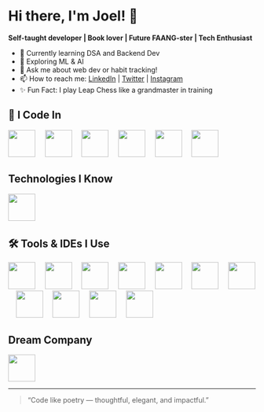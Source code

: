 # Hi there, I'm Joel! 👋

**Self-taught developer | Book lover | Future FAANG-ster | Tech Enthusiast**

- 🌱 Currently learning DSA and Backend Dev
- 🤖 Exploring ML & AI
- 💬 Ask me about web dev or habit tracking!
- 📫 How to reach me: [LinkedIn](https://www.linkedin.com/in/joel-a-r/) | [Twitter](https://x.com/joel__professor) | [Instagram](https://www.instagram.com/smuggler_teritory?igsh=MXJ0MGloNGZ4Zmx3MA==)
- ✨ Fun Fact: I play Leap Chess like a grandmaster in training

## 🚀 I Code In
<p align="left">
  <img src="https://cdn.jsdelivr.net/gh/devicons/devicon/icons/css3/css3-original.svg" width="55" height="55"/>
  &nbsp;&nbsp;&nbsp;
  <img src="https://cdn.jsdelivr.net/gh/devicons/devicon/icons/html5/html5-original.svg" width="55" height="55"/>
  &nbsp;&nbsp;&nbsp;
  <img src="https://cdn.jsdelivr.net/gh/devicons/devicon/icons/javascript/javascript-original.svg" width="55" height="55"/>
  &nbsp;&nbsp;&nbsp;
  <img src="https://cdn.jsdelivr.net/gh/devicons/devicon/icons/java/java-original.svg" width="55" height="55"/>
  &nbsp;&nbsp;&nbsp;
  <img src="https://cdn.jsdelivr.net/gh/devicons/devicon/icons/python/python-original.svg" width="55" height="55"/>
  &nbsp;&nbsp;&nbsp;
  <img src="https://cdn.jsdelivr.net/gh/devicons/devicon@latest/icons/swift/swift-plain-wordmark.svg" width="55" height="55"/>
  &nbsp;&nbsp;&nbsp;
  <!--<img src="" width="55" height="55"/>
  &nbsp;&nbsp;&nbsp; -->
</p>


## Technologies I Know
<p>
  <img src="https://cdn.jsdelivr.net/gh/devicons/devicon@latest/icons/bootstrap/bootstrap-original.svg" width="55" height="55"  />
  &nbsp;&nbsp;&nbsp;
  <!--<img src="" width="55" height="55"/>
  &nbsp;&nbsp;&nbsp; -->
</p>

## 🛠️ Tools & IDEs I Use
<p align="left">
  <img src="https://cdn.jsdelivr.net/gh/devicons/devicon@latest/icons/vscode/vscode-original.svg" width="55" height="55"/>
  &nbsp;&nbsp;&nbsp;
  <img src="https://cdn.jsdelivr.net/gh/devicons/devicon@latest/icons/oracle/oracle-original.svg" width="55" height="55"/>
  &nbsp;&nbsp;&nbsp;
  <img src="https://cdn.jsdelivr.net/gh/devicons/devicon@latest/icons/pycharm/pycharm-original.svg" width="55" height="55"/>
  &nbsp;&nbsp;&nbsp;
  <img src="https://cdn.jsdelivr.net/gh/devicons/devicon@latest/icons/canva/canva-original.svg" width="55" height="55"/>
  &nbsp;&nbsp;&nbsp;
  <img src="https://cdn.jsdelivr.net/gh/devicons/devicon@latest/icons/github/github-original.svg" width="55" height="55"/>
  &nbsp;&nbsp;&nbsp;
  <img src="https://cdn.jsdelivr.net/gh/devicons/devicon@latest/icons/git/git-original.svg" width="55" height="55"/>
  &nbsp;&nbsp;&nbsp;
  <img src="https://cdn.jsdelivr.net/gh/devicons/devicon@latest/icons/googlecloud/googlecloud-original.svg" width="55" height="55"/>
  &nbsp;&nbsp;&nbsp;
  <img src="https://cdn.jsdelivr.net/gh/devicons/devicon@latest/icons/notion/notion-original.svg" width="55" height="55"/>
  &nbsp;&nbsp;&nbsp;
  <img src="https://cdn.jsdelivr.net/gh/devicons/devicon@latest/icons/swift/swift-original.svg" width="55" height="55"/>
  &nbsp;&nbsp;&nbsp;
  <img src="https://cdn.jsdelivr.net/gh/devicons/devicon@latest/icons/vercel/vercel-original.svg" width="55" height="55"/>
  &nbsp;&nbsp;&nbsp;
  <img src="" width="55" height="55"/>
  &nbsp;&nbsp;&nbsp;
  <!--<img src="" width="55" height="55"/>
  &nbsp;&nbsp;&nbsp; -->
</p>
          
## Dream Company
<img src="https://cdn.jsdelivr.net/gh/devicons/devicon@latest/icons/apple/apple-original.svg" width="55" height="55" />
<i class="devicon-apple-original"></i>
          
---

> “Code like poetry — thoughtful, elegant, and impactful.”

